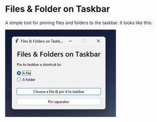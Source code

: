 # Files & Folder on Taskbar
A simple tool for pinning files and folders to the taskbar. It looks like this:

![Screenshot](assets/screenshot.png)
